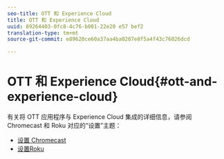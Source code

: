```yaml
---
seo-title: OTT 和 Experience Cloud
title: OTT 和 Experience Cloud
uuid: 89264403-0fc8-4c76-b001-22e20 e57 bef2
translation-type: tm+mt
source-git-commit: e89620ce60a37aa4ba0207e8f5a4f43c76026dcd

---
```



# OTT 和 Experience Cloud{#ott-and-experience-cloud}

有关将 OTT 应用程序与 Experience Cloud 集成的详细信息，请参阅 Chromecast 和 Roku 对应的“设置”主题：

* [设置 Chromecast](/help/sdk-implement/setup/set-up-chromecast.md)
* [设置Roku](/help/sdk-implement/setup/set-up-roku.md)

